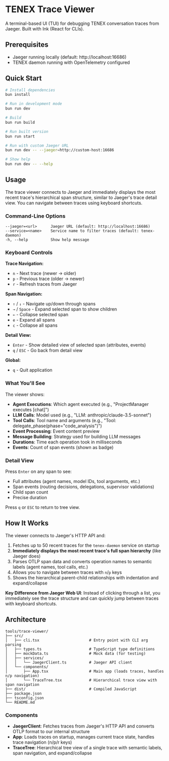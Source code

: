 # TENEX Trace Viewer

A terminal-based UI (TUI) for debugging TENEX conversation traces from Jaeger. Built with Ink (React for CLIs).

## Prerequisites

- Jaeger running locally (default: http://localhost:16686)
- TENEX daemon running with OpenTelemetry configured

## Quick Start

```bash
# Install dependencies
bun install

# Run in development mode
bun run dev

# Build
bun run build

# Run built version
bun run start

# Run with custom Jaeger URL
bun run dev -- --jaeger=http://custom-host:16686

# Show help
bun run dev -- --help
```

## Usage

The trace viewer connects to Jaeger and immediately displays the most recent trace's hierarchical span structure, similar to Jaeger's trace detail view. You can navigate between traces using keyboard shortcuts.

### Command-Line Options

```
--jaeger=<url>      Jaeger URL (default: http://localhost:16686)
--service=<name>    Service name to filter traces (default: tenex-daemon)
-h, --help          Show help message
```

### Keyboard Controls

**Trace Navigation:**
- `n` - Next trace (newer → older)
- `p` - Previous trace (older → newer)
- `r` - Refresh traces from Jaeger

**Span Navigation:**
- `↑` / `↓` - Navigate up/down through spans
- `→` / `Space` - Expand selected span to show children
- `←` - Collapse selected span
- `e` - Expand all spans
- `c` - Collapse all spans

**Detail View:**
- `Enter` - Show detailed view of selected span (attributes, events)
- `q` / `ESC` - Go back from detail view

**Global:**
- `q` - Quit application

### What You'll See

The viewer shows:
- **Agent Executions**: Which agent executed (e.g., "ProjectManager executes [chat]")
- **LLM Calls**: Model used (e.g., "LLM: anthropic/claude-3.5-sonnet")
- **Tool Calls**: Tool name and arguments (e.g., "Tool: delegate_phase(phase="code_analysis")")
- **Event Processing**: Event content preview
- **Message Building**: Strategy used for building LLM messages
- **Durations**: Time each operation took in milliseconds
- **Events**: Count of span events (shown as badge)

### Detail View

Press `Enter` on any span to see:
- Full attributes (agent names, model IDs, tool arguments, etc.)
- Span events (routing decisions, delegations, supervisor validations)
- Child span count
- Precise duration

Press `q` or `ESC` to return to tree view.

## How It Works

The viewer connects to Jaeger's HTTP API and:
1. Fetches up to 50 recent traces for the `tenex-daemon` service on startup
2. **Immediately displays the most recent trace's full span hierarchy** (like Jaeger does)
3. Parses OTLP span data and converts operation names to semantic labels (agent names, tool calls, etc.)
4. Allows you to navigate between traces with `n`/`p` keys
5. Shows the hierarchical parent-child relationships with indentation and expand/collapse

**Key Difference from Jaeger Web UI**: Instead of clicking through a list, you immediately see the trace structure and can quickly jump between traces with keyboard shortcuts.

## Architecture

```
tools/trace-viewer/
├── src/
│   ├── cli.tsx                      # Entry point with CLI arg parsing
│   ├── types.ts                     # TypeScript type definitions
│   ├── mockData.ts                  # Mock data (for testing)
│   ├── services/
│   │   └── JaegerClient.ts          # Jaeger API client
│   └── components/
│       ├── App.tsx                  # Main app (loads traces, handles n/p navigation)
│       └── TraceTree.tsx            # Hierarchical trace view with span navigation
├── dist/                            # Compiled JavaScript
├── package.json
├── tsconfig.json
└── README.md
```

### Components

- **JaegerClient**: Fetches traces from Jaeger's HTTP API and converts OTLP format to our internal structure
- **App**: Loads traces on startup, manages current trace state, handles trace navigation (n/p/r keys)
- **TraceTree**: Hierarchical tree view of a single trace with semantic labels, span navigation, and expand/collapse

